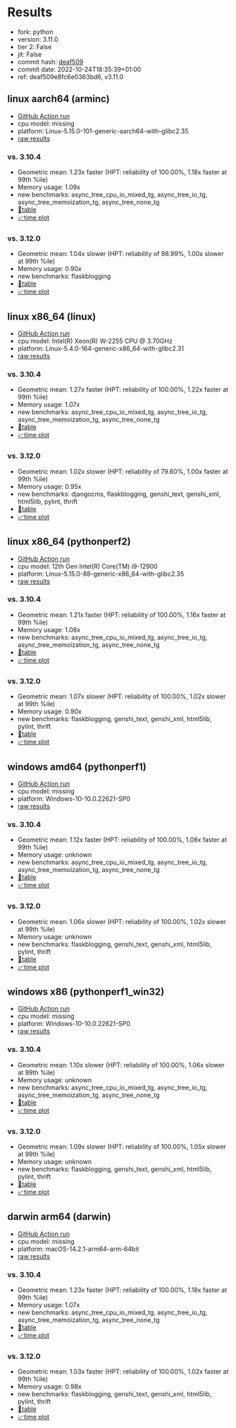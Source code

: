 # Results

- fork: python
- version: 3.11.0
- tier 2: False
- jit: False
- commit hash: [deaf509](https://github.com/python/cpython/commit/deaf509)
- commit date: 2022-10-24T18:35:39+01:00
- ref: deaf509e8fc6e0363bd6, v3.11.0

## linux aarch64 (arminc)

- [GitHub Action run](https://github.com/faster-cpython/benchmarking/actions/runs/8924024951)
- cpu model: missing
- platform: Linux-5.15.0-101-generic-aarch64-with-glibc2.35
- [raw results](bm-20221024-arminc-aarch64-python-deaf509e8fc6e0363bd6-3.11.0-deaf509.json)

### vs. 3.10.4

- Geometric mean: 1.23x faster (HPT: reliability of 100.00%, 1.18x faster at 99th %ile)
- Memory usage: 1.09x
- new benchmarks: async_tree_cpu_io_mixed_tg, async_tree_io_tg, async_tree_memoization_tg, async_tree_none_tg
- [📄table](bm-20221024-arminc-aarch64-python-deaf509e8fc6e0363bd6-3.11.0-deaf509-vs-3.10.4.md)
- [📈time plot](bm-20221024-arminc-aarch64-python-deaf509e8fc6e0363bd6-3.11.0-deaf509-vs-3.10.4.png)

### vs. 3.12.0

- Geometric mean: 1.04x slower (HPT: reliability of 98.99%, 1.00x slower at 99th %ile)
- Memory usage: 0.90x
- new benchmarks: flaskblogging
- [📄table](bm-20221024-arminc-aarch64-python-deaf509e8fc6e0363bd6-3.11.0-deaf509-vs-3.12.0.md)
- [📈time plot](bm-20221024-arminc-aarch64-python-deaf509e8fc6e0363bd6-3.11.0-deaf509-vs-3.12.0.png)

## linux x86_64 (linux)

- [GitHub Action run](https://github.com/faster-cpython/benchmarking/actions/runs/7646927066)
- cpu model: Intel(R) Xeon(R) W-2255 CPU @ 3.70GHz
- platform: Linux-5.4.0-164-generic-x86_64-with-glibc2.31
- [raw results](bm-20221024-linux-x86_64-python-v3.11.0-3.11.0-deaf509.json)

### vs. 3.10.4

- Geometric mean: 1.27x faster (HPT: reliability of 100.00%, 1.22x faster at 99th %ile)
- Memory usage: 1.07x
- new benchmarks: async_tree_cpu_io_mixed_tg, async_tree_io_tg, async_tree_memoization_tg, async_tree_none_tg
- [📄table](bm-20221024-linux-x86_64-python-v3.11.0-3.11.0-deaf509-vs-3.10.4.md)
- [📈time plot](bm-20221024-linux-x86_64-python-v3.11.0-3.11.0-deaf509-vs-3.10.4.png)

### vs. 3.12.0

- Geometric mean: 1.02x slower (HPT: reliability of 79.60%, 1.00x faster at 99th %ile)
- Memory usage: 0.95x
- new benchmarks: djangocms, flaskblogging, genshi_text, genshi_xml, html5lib, pylint, thrift
- [📄table](bm-20221024-linux-x86_64-python-v3.11.0-3.11.0-deaf509-vs-3.12.0.md)
- [📈time plot](bm-20221024-linux-x86_64-python-v3.11.0-3.11.0-deaf509-vs-3.12.0.png)

## linux x86_64 (pythonperf2)

- [GitHub Action run](https://github.com/faster-cpython/benchmarking/actions/runs/7646927066)
- cpu model: 12th Gen Intel(R) Core(TM) i9-12900
- platform: Linux-5.15.0-88-generic-x86_64-with-glibc2.35
- [raw results](bm-20221024-pythonperf2-x86_64-python-v3.11.0-3.11.0-deaf509.json)

### vs. 3.10.4

- Geometric mean: 1.21x faster (HPT: reliability of 100.00%, 1.16x faster at 99th %ile)
- Memory usage: 1.08x
- new benchmarks: async_tree_cpu_io_mixed_tg, async_tree_io_tg, async_tree_memoization_tg, async_tree_none_tg
- [📄table](bm-20221024-pythonperf2-x86_64-python-v3.11.0-3.11.0-deaf509-vs-3.10.4.md)
- [📈time plot](bm-20221024-pythonperf2-x86_64-python-v3.11.0-3.11.0-deaf509-vs-3.10.4.png)

### vs. 3.12.0

- Geometric mean: 1.07x slower (HPT: reliability of 100.00%, 1.02x slower at 99th %ile)
- Memory usage: 0.90x
- new benchmarks: flaskblogging, genshi_text, genshi_xml, html5lib, pylint, thrift
- [📄table](bm-20221024-pythonperf2-x86_64-python-v3.11.0-3.11.0-deaf509-vs-3.12.0.md)
- [📈time plot](bm-20221024-pythonperf2-x86_64-python-v3.11.0-3.11.0-deaf509-vs-3.12.0.png)

## windows amd64 (pythonperf1)

- [GitHub Action run](https://github.com/faster-cpython/benchmarking/actions/runs/7646927066)
- cpu model: missing
- platform: Windows-10-10.0.22621-SP0
- [raw results](bm-20221024-pythonperf1-amd64-python-v3.11.0-3.11.0-deaf509.json)

### vs. 3.10.4

- Geometric mean: 1.12x faster (HPT: reliability of 100.00%, 1.08x faster at 99th %ile)
- Memory usage: unknown
- new benchmarks: async_tree_cpu_io_mixed_tg, async_tree_io_tg, async_tree_memoization_tg, async_tree_none_tg
- [📄table](bm-20221024-pythonperf1-amd64-python-v3.11.0-3.11.0-deaf509-vs-3.10.4.md)
- [📈time plot](bm-20221024-pythonperf1-amd64-python-v3.11.0-3.11.0-deaf509-vs-3.10.4.png)

### vs. 3.12.0

- Geometric mean: 1.06x slower (HPT: reliability of 100.00%, 1.02x slower at 99th %ile)
- Memory usage: unknown
- new benchmarks: flaskblogging, genshi_text, genshi_xml, html5lib, pylint, thrift
- [📄table](bm-20221024-pythonperf1-amd64-python-v3.11.0-3.11.0-deaf509-vs-3.12.0.md)
- [📈time plot](bm-20221024-pythonperf1-amd64-python-v3.11.0-3.11.0-deaf509-vs-3.12.0.png)

## windows x86 (pythonperf1_win32)

- [GitHub Action run](https://github.com/faster-cpython/benchmarking/actions/runs/7646927066)
- cpu model: missing
- platform: Windows-10-10.0.22621-SP0
- [raw results](bm-20221024-pythonperf1_win32-x86-python-v3.11.0-3.11.0-deaf509.json)

### vs. 3.10.4

- Geometric mean: 1.10x slower (HPT: reliability of 100.00%, 1.06x slower at 99th %ile)
- Memory usage: unknown
- new benchmarks: async_tree_cpu_io_mixed_tg, async_tree_io_tg, async_tree_memoization_tg, async_tree_none_tg
- [📄table](bm-20221024-pythonperf1_win32-x86-python-v3.11.0-3.11.0-deaf509-vs-3.10.4.md)
- [📈time plot](bm-20221024-pythonperf1_win32-x86-python-v3.11.0-3.11.0-deaf509-vs-3.10.4.png)

### vs. 3.12.0

- Geometric mean: 1.09x slower (HPT: reliability of 100.00%, 1.05x slower at 99th %ile)
- Memory usage: unknown
- new benchmarks: flaskblogging, genshi_text, genshi_xml, html5lib, pylint, thrift
- [📄table](bm-20221024-pythonperf1_win32-x86-python-v3.11.0-3.11.0-deaf509-vs-3.12.0.md)
- [📈time plot](bm-20221024-pythonperf1_win32-x86-python-v3.11.0-3.11.0-deaf509-vs-3.12.0.png)

## darwin arm64 (darwin)

- [GitHub Action run](https://github.com/faster-cpython/benchmarking/actions/runs/7646927066)
- cpu model: missing
- platform: macOS-14.2.1-arm64-arm-64bit
- [raw results](bm-20221024-darwin-arm64-python-v3.11.0-3.11.0-deaf509.json)

### vs. 3.10.4

- Geometric mean: 1.23x faster (HPT: reliability of 100.00%, 1.18x faster at 99th %ile)
- Memory usage: 1.07x
- new benchmarks: async_tree_cpu_io_mixed_tg, async_tree_io_tg, async_tree_memoization_tg, async_tree_none_tg
- [📄table](bm-20221024-darwin-arm64-python-v3.11.0-3.11.0-deaf509-vs-3.10.4.md)
- [📈time plot](bm-20221024-darwin-arm64-python-v3.11.0-3.11.0-deaf509-vs-3.10.4.png)

### vs. 3.12.0

- Geometric mean: 1.03x faster (HPT: reliability of 100.00%, 1.02x faster at 99th %ile)
- Memory usage: 0.98x
- new benchmarks: flaskblogging, genshi_text, genshi_xml, html5lib, pylint, thrift
- [📄table](bm-20221024-darwin-arm64-python-v3.11.0-3.11.0-deaf509-vs-3.12.0.md)
- [📈time plot](bm-20221024-darwin-arm64-python-v3.11.0-3.11.0-deaf509-vs-3.12.0.png)


